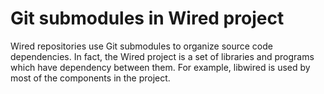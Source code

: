 # Git submodules in Wired project

Wired repositories use Git submodules to organize source code dependencies. In fact, the Wired project is a set of libraries and programs which have dependency between them. For example, libwired is used by most of the components in the project.

 